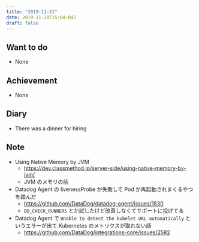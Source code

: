 ```yaml
---
title: "2019-11-21"
date: 2019-11-20T15:04:04Z
draft: false
---
```


## Want to do

* None

## Achievement

* None

## Diary

* There was a dinner for hiring

## Note

* Using Native Memory by JVM
  * https://dev.classmethod.jp/server-side/using-native-memory-by-jvm/
  * JVM のメモリの話
* Datadog Agent の livenessProbe が失敗して Pod が再起動されまくるやつを踏んだ
  * https://github.com/DataDog/datadog-agent/issues/1830
  * `DD_CHECK_RUNNERS` とか試したけど改善しなくてサポートに投げてる
* Datadog Agent で `Unable to detect the kubelet URL automatically` というエラーが出て Kubernetes のメトリクスが取れない話
  * https://github.com/DataDog/integrations-core/issues/2582
